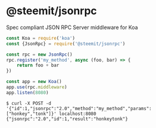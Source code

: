
@steemit/jsonrpc
================

Spec compliant JSON RPC Server middleware for Koa


```javascript
const Koa = require('koa')
const {JsonRpc} = require('@steemit/jsonrpc')

const rpc = new JsonRpc()
rpc.register('my_method', async (foo, bar) => {
    return foo + bar
})

const app = new Koa()
app.use(rpc.middleware)
app.listen(8080)

```

```
$ curl -X POST -d '{"id":1,"jsonrpc":"2.0","method":"my_method","params":["honkey","tonk"]}' localhost:8080
{"jsonrpc":"2.0","id":1,"result":"honkeytonk"}
```
